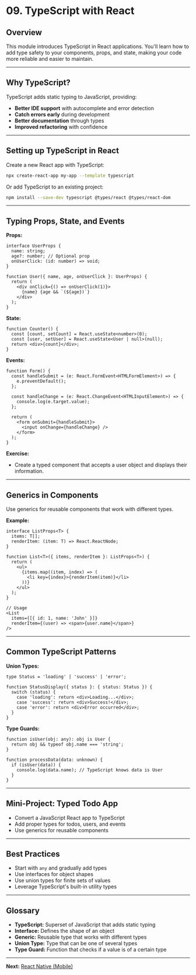 # 09. TypeScript with React

## Overview
This module introduces TypeScript in React applications. You'll learn how to add type safety to your components, props, and state, making your code more reliable and easier to maintain.

---

## Why TypeScript?
TypeScript adds static typing to JavaScript, providing:
- **Better IDE support** with autocomplete and error detection
- **Catch errors early** during development
- **Better documentation** through types
- **Improved refactoring** with confidence

---

## Setting up TypeScript in React
Create a new React app with TypeScript:
```bash
npx create-react-app my-app --template typescript
```

Or add TypeScript to an existing project:
```bash
npm install --save-dev typescript @types/react @types/react-dom
```

---

## Typing Props, State, and Events
**Props:**
```tsx
interface UserProps {
  name: string;
  age?: number; // Optional prop
  onUserClick: (id: number) => void;
}

function User({ name, age, onUserClick }: UserProps) {
  return (
    <div onClick={() => onUserClick(1)}>
      {name} {age && `(${age})`}
    </div>
  );
}
```

**State:**
```tsx
function Counter() {
  const [count, setCount] = React.useState<number>(0);
  const [user, setUser] = React.useState<User | null>(null);
  return <div>{count}</div>;
}
```

**Events:**
```tsx
function Form() {
  const handleSubmit = (e: React.FormEvent<HTMLFormElement>) => {
    e.preventDefault();
  };
  
  const handleChange = (e: React.ChangeEvent<HTMLInputElement>) => {
    console.log(e.target.value);
  };
  
  return (
    <form onSubmit={handleSubmit}>
      <input onChange={handleChange} />
    </form>
  );
}
```

**Exercise:**
- Create a typed component that accepts a user object and displays their information.

---

## Generics in Components
Use generics for reusable components that work with different types.

**Example:**
```tsx
interface ListProps<T> {
  items: T[];
  renderItem: (item: T) => React.ReactNode;
}

function List<T>({ items, renderItem }: ListProps<T>) {
  return (
    <ul>
      {items.map((item, index) => (
        <li key={index}>{renderItem(item)}</li>
      ))}
    </ul>
  );
}

// Usage
<List
  items={[{ id: 1, name: 'John' }]}
  renderItem={(user) => <span>{user.name}</span>}
/>
```

---

## Common TypeScript Patterns
**Union Types:**
```tsx
type Status = 'loading' | 'success' | 'error';

function StatusDisplay({ status }: { status: Status }) {
  switch (status) {
    case 'loading': return <div>Loading...</div>;
    case 'success': return <div>Success!</div>;
    case 'error': return <div>Error occurred</div>;
  }
}
```

**Type Guards:**
```tsx
function isUser(obj: any): obj is User {
  return obj && typeof obj.name === 'string';
}

function processData(data: unknown) {
  if (isUser(data)) {
    console.log(data.name); // TypeScript knows data is User
  }
}
```

---

## Mini-Project: Typed Todo App
- Convert a JavaScript React app to TypeScript
- Add proper types for todos, users, and events
- Use generics for reusable components

---

## Best Practices
- Start with `any` and gradually add types
- Use interfaces for object shapes
- Use union types for finite sets of values
- Leverage TypeScript's built-in utility types

---

## Glossary
- **TypeScript:** Superset of JavaScript that adds static typing
- **Interface:** Defines the shape of an object
- **Generic:** Reusable type that works with different types
- **Union Type:** Type that can be one of several types
- **Type Guard:** Function that checks if a value is of a certain type

---

**Next:** [React Native (Mobile)](../10-react-native/README.md)